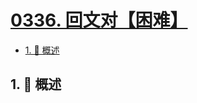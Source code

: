 # [0336. 回文对【困难】](https://github.com/Tdahuyou/TNotes.leetcode/tree/main/notes/0336.%20%E5%9B%9E%E6%96%87%E5%AF%B9%E3%80%90%E5%9B%B0%E9%9A%BE%E3%80%91)

<!-- region:toc -->

- [1. 📝 概述](#1--概述)

<!-- endregion:toc -->

## 1. 📝 概述
